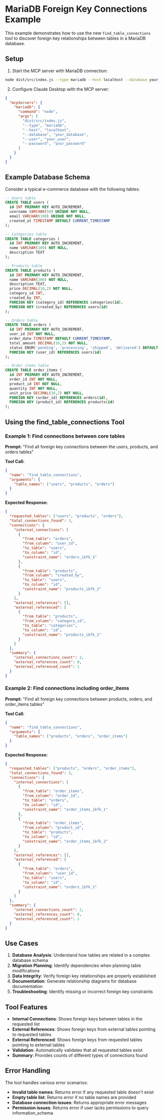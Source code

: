 # MariaDB Foreign Key Connections Example

This example demonstrates how to use the new `find_table_connections` tool to discover foreign key relationships between tables in a MariaDB database.

## Setup

1. Start the MCP server with MariaDB connection:
```bash
node dist/src/index.js --type mariadb --host localhost --database your_database --user your_user --password your_password
```

2. Configure Claude Desktop with the MCP server:
```json
{
  "mcpServers": {
    "mariadb": {
      "command": "node",
      "args": [
        "dist/src/index.js",
        "--type", "mariadb",
        "--host", "localhost",
        "--database", "your_database",
        "--user", "your_user",
        "--password", "your_password"
      ]
    }
  }
}
```

## Example Database Schema

Consider a typical e-commerce database with the following tables:

```sql
-- Users table
CREATE TABLE users (
  id INT PRIMARY KEY AUTO_INCREMENT,
  username VARCHAR(50) UNIQUE NOT NULL,
  email VARCHAR(100) UNIQUE NOT NULL,
  created_at TIMESTAMP DEFAULT CURRENT_TIMESTAMP
);

-- Categories table
CREATE TABLE categories (
  id INT PRIMARY KEY AUTO_INCREMENT,
  name VARCHAR(100) NOT NULL,
  description TEXT
);

-- Products table
CREATE TABLE products (
  id INT PRIMARY KEY AUTO_INCREMENT,
  name VARCHAR(200) NOT NULL,
  description TEXT,
  price DECIMAL(10,2) NOT NULL,
  category_id INT,
  created_by INT,
  FOREIGN KEY (category_id) REFERENCES categories(id),
  FOREIGN KEY (created_by) REFERENCES users(id)
);

-- Orders table
CREATE TABLE orders (
  id INT PRIMARY KEY AUTO_INCREMENT,
  user_id INT NOT NULL,
  order_date TIMESTAMP DEFAULT CURRENT_TIMESTAMP,
  total_amount DECIMAL(10,2) NOT NULL,
  status ENUM('pending', 'processing', 'shipped', 'delivered') DEFAULT 'pending',
  FOREIGN KEY (user_id) REFERENCES users(id)
);

-- Order items table
CREATE TABLE order_items (
  id INT PRIMARY KEY AUTO_INCREMENT,
  order_id INT NOT NULL,
  product_id INT NOT NULL,
  quantity INT NOT NULL,
  unit_price DECIMAL(10,2) NOT NULL,
  FOREIGN KEY (order_id) REFERENCES orders(id),
  FOREIGN KEY (product_id) REFERENCES products(id)
);
```

## Using the find_table_connections Tool

### Example 1: Find connections between core tables
**Prompt:** "Find all foreign key connections between the users, products, and orders tables"

**Tool Call:**
```json
{
  "name": "find_table_connections",
  "arguments": {
    "table_names": ["users", "products", "orders"]
  }
}
```

**Expected Response:**
```json
{
  "requested_tables": ["users", "products", "orders"],
  "total_connections_found": 3,
  "connections": {
    "internal_connections": [
      {
        "from_table": "orders",
        "from_column": "user_id",
        "to_table": "users",
        "to_column": "id",
        "constraint_name": "orders_ibfk_1"
      },
      {
        "from_table": "products",
        "from_column": "created_by",
        "to_table": "users",
        "to_column": "id",
        "constraint_name": "products_ibfk_2"
      }
    ],
    "external_references": [],
    "external_referenced": [
      {
        "from_table": "products",
        "from_column": "category_id",
        "to_table": "categories",
        "to_column": "id",
        "constraint_name": "products_ibfk_1"
      }
    ]
  },
  "summary": {
    "internal_connections_count": 2,
    "external_references_count": 0,
    "external_referenced_count": 1
  }
}
```

### Example 2: Find connections including order_items
**Prompt:** "Find all foreign key connections between products, orders, and order_items tables"

**Tool Call:**
```json
{
  "name": "find_table_connections",
  "arguments": {
    "table_names": ["products", "orders", "order_items"]
  }
}
```

**Expected Response:**
```json
{
  "requested_tables": ["products", "orders", "order_items"],
  "total_connections_found": 3,
  "connections": {
    "internal_connections": [
      {
        "from_table": "order_items",
        "from_column": "order_id",
        "to_table": "orders",
        "to_column": "id",
        "constraint_name": "order_items_ibfk_1"
      },
      {
        "from_table": "order_items",
        "from_column": "product_id",
        "to_table": "products",
        "to_column": "id",
        "constraint_name": "order_items_ibfk_2"
      }
    ],
    "external_references": [],
    "external_referenced": [
      {
        "from_table": "orders",
        "from_column": "user_id",
        "to_table": "users",
        "to_column": "id",
        "constraint_name": "orders_ibfk_1"
      }
    ]
  },
  "summary": {
    "internal_connections_count": 2,
    "external_references_count": 0,
    "external_referenced_count": 1
  }
}
```

## Use Cases

1. **Database Analysis**: Understand how tables are related in a complex database schema
2. **Migration Planning**: Identify dependencies when planning table modifications
3. **Data Integrity**: Verify foreign key relationships are properly established
4. **Documentation**: Generate relationship diagrams for database documentation
5. **Troubleshooting**: Identify missing or incorrect foreign key constraints

## Tool Features

- **Internal Connections**: Shows foreign keys between tables in the requested list
- **External References**: Shows foreign keys from external tables pointing to requested tables
- **External Referenced**: Shows foreign keys from requested tables pointing to external tables
- **Validation**: Automatically validates that all requested tables exist
- **Summary**: Provides counts of different types of connections found

## Error Handling

The tool handles various error scenarios:

- **Invalid table names**: Returns error if any requested table doesn't exist
- **Empty table list**: Returns error if no table names are provided
- **Database connection issues**: Returns appropriate error messages
- **Permission issues**: Returns error if user lacks permissions to query information_schema 